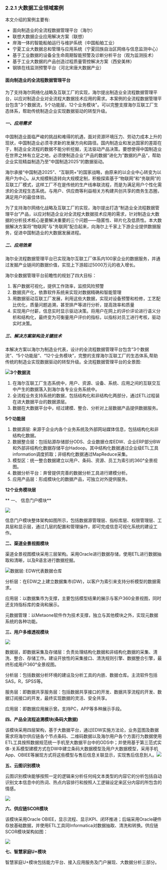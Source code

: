 ### 2.2.1 大数据工业领域案例

本文介绍的案例主要有:

* 面向制造业的全流程数据管理平台（海尔）
* 联想大数据企业应用解决方案（联想）
* 岸海一体的智能船舶运行与维护系统（中国船舶工业）
* 宁夏工业大数据总和管理与应用系统（宁夏回族自治区网络与信息监测中心）
* 基于工业数据的设备全生命周期智能预警及诊断分析平台（观为监测技术）
* 基于工业大数据的产品创造过程质量管控解决方案（西安美林）
* 钢铁在线监测预警平台（河北宋唐大数据产业）

#### 面向制造业的全流程数据管理平台

为了支持海尔网络化战略及互联工厂的实现，海尔提出制造业全流程数据管理平台，以应对制造企业对全流程大数据技术应用的需求。本案例的全流程数据管理平台包含"3个数据流，5个功能层，12个业务模块"。可以完整支撑海尔互联工厂生态体系，帮助传统制造企业实现数据驱动的转型升级。

##### 一、应用需求

中国制造业面临严峻的挑战和难得的机遇，面对资源环境压力、劳动力成本上升的现状，中国制造业必须寻求新的发展方向和路径。国内制造业和发达国家的差距在于，制造业全流程的数据不能分析挖掘，无法驱动产品决策。要想使得中国制造业在世界之林有立足之地，必须使制造企业“产品的数据“进化为”数据的产品“，帮助企业实现精益制造乃至”中国制造2025“的数据驱动。

海尔承接“中国制造2025”、“互联网+”的国家战略，由原来的以企业中心转变为以用户为中心。从大规模制造转向大规模定制，积极探索基于“物联网”和“务联网”的互联工厂模式，这样工厂不在是传统的生产线串联流程，而是为满足用户个性化需求的全流程生态系统。与用户、供应商等利益相关方构建共创共享的商务生态圈，满足用户的最佳体验。

为了支持海尔网络化战略及互联工厂的实现，海尔提出打造“制造业全流程数据管理平台”产品，以应对制造企业对全流程大数据技术应用的需求，针对制造业大数据的分析技术核心是要解决重要的三个问题——隐匿性、碎片化及低质性。本大数据解决方案将“物联网”与“务联网”配合起来，向海尔上千家上下游企业提供数据服务，促进中国制造业的大数据发展进程。

##### 二、应用效果

海尔全流程数据管理平台已实现海尔互联工厂体系内100家企业的数据服务，并通过发掘产业链间的数据价值，实现上下游超过5000万元的收入增长。

海尔全数据管理平台前瞻性的规划了四大目标：

1. 客户数据可视化，提供工作效率，监控风险预警
2. 数据资产化，依靠软件系统来实现对数据精确和智能管理
3. 用数据驱动互联工厂发展，利用这些大数据，实现对设备预警和检修，工艺配比优化，质量问题追溯，甚至排产等进行分析，提高效率和质量
4. 实现用户付薪，信息实时显示驱动决策。将用户在网上的评价评论进行语义分析和结构化，最终变为可衡量用户评价的指标，以指标对员工进行考核，驱动实时决策。

##### 三、解决方案架构及关键技术

本解决方案以海尔为制造业代表，设计的全流程数据管理平台包含“3个数据流”、“5个功能层”、“12个业务模块”，完整的支撑海尔互联工厂的生态体系,帮助传统的制造业实现数据驱动的转型升级。全流程数据管理平台的全景图:

![](/assets2/2.2.1.1_1.png)**3个数据流**

1. 在海尔互联工厂生态系统中，用户、资源、设备、系统、应用之间的互联交互中产生的数据落入到海尔各专业业务系统中。
2. 全流程业务支持系统的数据，包括结构化和非结构化两部分，通过ETL过程装在进大数据平台的数据源层。
3. 数据在大数据平台中，经过建模、整合、分析对上层数据产品提供数据服务。

**5个功能层**

1. 数据源层: 来源于企业内各个业务系统及外部网站媒体信息，包括结构化和非结构化数据。
2. 数据整合层：包括贴源存储部分ODS、企业数据仓库EDW、企业ERP部分BW和外部非结构化数据存储平台Hadoop。其中结构化数据通过企业级ETL工具information调度抓取；非结构化数据通过MapReduce采集。
3. 模型区：统一整合数据建立以用户、条码、资源、员工为索引的360°全景视图。
4. 数据分析平台：奔曾提供完善的数据分析工具进行建模分析。
5. 应用产品层：形成模块化的数据产品，可独立对外提供服务。

**12个业务模块层**

** 一、 信息门户模块**

![](/assets2/2.2.1.1_2.png)

信息门户模块整体架构如图所示，包括数据源管理层、指标库层、权限管理层、工具层和显示层，通过几层的配置和管理操作，即可完成信息可视化系统的建设工作。

**二、渠道全景视图模块**

渠道全景视图模块采用三层架构。采用Oracle进行数据存储，使用ETL进行数据抽取和清晰，以及R语言进行数据挖掘。

![](/assets2/2.2.1.1_3.png)数据层: EDW代表数据仓库

分析层：在EDW之上建立数据集市\(DW\)，以客户为索引来支持分析模型的数据需求。

应用层：以数据集市为支撑，主要包括模型结果的展示与客户360全景视图，同时还支持指标库的查询和展示。

元数据管理：以Metaone软件作为技术支撑，独立与其他模块之外，实现元数据系统的各种功能。

**三、用户多维透视模块**

![](/assets2/2.2.1.1_4.png)

数据层，即数据采集及存储层：负责处理结构化数据和非结构化数据的采集、清洗、整合、存储工作。建设开放性的采集接口、清洗规则引擎、数据整合引擎，最终形成用户360°全景视图。

分析层：包括数据分析环境的建设及分析工具的内嵌、数据仓库。主流软件包括SAS，R，SPSS等。

服务层：即数据共享服务层：包括数据共享接口的开发、数据共享流程的开发、数据订阅接口的开发，最终实现数据的灵活、安全共享。

应用层：即数据应用展示曾。支持PC，APP等多种展示手段。

**四、产品全流程追溯模块\(条码大数据\)**

该模块采用四层架构，基于大数据平台，通过EDW实施方法论，业务蓝图及数据需求将海尔供应链各个节点条码、二维码数据以及海尔用户各个方面行为数据使用ETL工具按照数据规范统一手机至大数据平台中的ODS中；并使用基于第三范式实体-关系模型建模方式在DW中建立条码大数据模型及用户大数据模型，采用手机App、OBIEE等展现方式将这些模型与售后信息关联显示，实现售后信息到人。![](/assets2/2.2.1.1_5.png)

**五、云图识别模块**

云图识别模块能够按照一定的逻辑来分析任何纯文本类型的内容它的分析包括自动识别文本信息中的热词、热点内容排行和按照人工逻辑设定来区分内容的所包含的情感。

![](/assets2/2.2.1.1_6.png)

**六、供应链SCOR模块**

该模块采用Oracle OBIEE，显示流程、显示KPI、闭环推进；后端采用Oracle硬件存放基础数据，并使用ETL工具同Informatica对数据抽取、清洗和转换。供应链SCOR模块架构如图：

![](/assets2/2.2.1.1_7.png)

**七、智慧家庭U+模块**

智慧家庭U+模块包括能力平台、接入应用服务及门户展现、大数据分析三部分。



